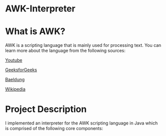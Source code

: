 # AWK-Interpreter

# What is AWK?
AWK is a scripting language that is mainly used for processing text. You can learn more about the language from the following sources:

[Youtube](https://www.youtube.com/watch?v=oPEnvuj9QrI)

[GeeksforGeeks](https://www.geeksforgeeks.org/linux-unix/awk-command-unixlinux-examples/)

[Baeldung](https://www.baeldung.com/linux/awk-guide)

[Wikipedia](https://en.wikipedia.org/wiki/AWK)

# Project Description
I implemented an interpreter for the AWK scripting language in Java which is comprised of the following core components:

